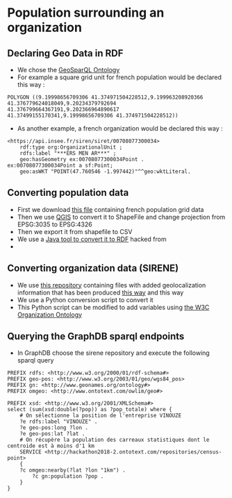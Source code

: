 # Population surrounding an organization

## Declaring Geo Data in RDF
* We chose the [GeoSparQL Ontology](http://www.opengeospatial.org/standards/geosparql)
* For example a square grid unit for french population would be declared this way :
```
POLYGON ((9.19998656709306 41.374971504228512,9.199963208920366 41.376779624018049,9.20234379792694 41.376799664367191,9.202366964890617 41.37499155170341,9.19998656709306 41.374971504228512))
```
* As another example, a french organization would be declared this way :
```
<https://api.insee.fr/siren/siret/00708077300034>
	rdf:type org:OrganizationalUnit ;
 	rdfs:label "***ERS MEN AR***" ; 
	geo:hasGeometry ex:00708077300034Point .
ex:00708077300034Point a sf:Point;
	geo:asWKT "POINT(47.760546 -1.997442)"^^geo:wktLiteral.
```
## Converting population data
* First we download [this file](https://www.insee.fr/fr/statistiques/2520034) containing french population grid data
* Then we use [QGIS](https://qgis.org/) to convert it to ShapeFile and change projection from EPSG:3035 to EPSG:4326
* Then we export it from shapefile to CSV
* We use a [Java tool to convert it to RDF](https://github.com/alicela/CensusGrid-LOS) hacked from 
* 
## Converting organization data (SIRENE)
* We use [this repository](http://data.cquest.org/geo_sirene/last/)  containing files with added geolocalization information that has been produced [this way](https://www.insee.fr/fr/information/2509465) and this way
* We use a Python conversion script to convert it
* This Python script can be modified to add variables using [the W3C Organization Ontology](https://www.w3.org/TR/vocab-org/)

## Querying the GraphDB sparql endpoints

* In GraphDB choose the sirene repository and execute the following sparql query

```
PREFIX rdfs: <http://www.w3.org/2000/01/rdf-schema#>
PREFIX geo-pos: <http://www.w3.org/2003/01/geo/wgs84_pos>
PREFIX gn: <http://www.geonames.org/ontology#>
PREFIX omgeo: <http://www.ontotext.com/owlim/geo#>

PREFIX xsd: <http://www.w3.org/2001/XMLSchema#>
select (sum(xsd:double(?pop)) as ?pop_totale) where {
    # On sélectionne la position de l'entreprise VINOUZE
    ?e rdfs:label "VINOUZE" .
    ?e geo-pos:long ?lon .
    ?e geo-pos:lat ?lat .
    # On récupère la population des carreaux statistiques dont le centroide est à moins d'1 km
    SERVICE <http://hackathon2018-2.ontotext.com/repositories/census-point> 
    {
	?c omgeo:nearby(?lat ?lon "1km") .
    	?c gn:population ?pop .
    }
}
```
